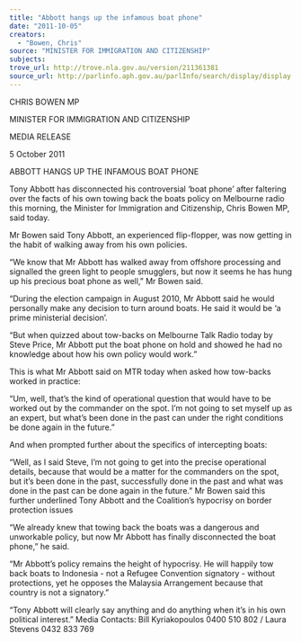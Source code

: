 ```yaml
---
title: "Abbott hangs up the infamous boat phone"
date: "2011-10-05"
creators:
  - "Bowen, Chris"
source: "MINISTER FOR IMMIGRATION AND CITIZENSHIP"
subjects:
trove_url: http://trove.nla.gov.au/version/211361381
source_url: http://parlinfo.aph.gov.au/parlInfo/search/display/display.w3p;query=Id%3A%22media/pressrel/1131770%22
---
```


 CHRIS BOWEN MP 

 MINISTER FOR IMMIGRATION AND CITIZENSHIP   

 MEDIA RELEASE 

 5 October 2011 

 

 ABBOTT HANGS UP THE INFAMOUS BOAT PHONE   

 Tony Abbott has disconnected his controversial ‘boat phone’ after faltering over the facts of  his own towing back the boats policy on Melbourne radio this morning, the Minister for  Immigration and Citizenship, Chris Bowen MP, said today.   

 Mr Bowen said Tony Abbott, an experienced flip-flopper, was now getting in the habit of  walking away from his own policies.   

 “We know that Mr Abbott has walked away from offshore processing and signalled the green  light to people smugglers, but now it seems he has hung up his precious boat phone as well,”  Mr Bowen said. 

 

 “During the election campaign in August 2010, Mr Abbott said he would personally make any  decision to turn around boats. He said it would be ‘a prime ministerial decision’.   

 “But when quizzed about tow-backs on Melbourne Talk Radio today by Steve Price, Mr Abbott  put the boat phone on hold and showed he had no knowledge about how his own policy  would work.”   

 This is what Mr Abbott said on MTR today when asked how tow-backs worked in practice:    

 “Um, well, that’s the kind of operational question that would have to be worked out  by the commander on the spot. I’m not going to set myself up as an expert, but  what’s been done in the past can under the right conditions be done again in the  future.”   

 And when prompted further about the specifics of intercepting boats:    

 “Well, as I said Steve, I’m not going to get into the precise operational details,  because that would be a matter for the commanders on the spot, but it’s been done  in the past, successfully done in the past and what was done in the past can be done  again in the future.”  Mr Bowen said this further underlined Tony Abbott and the Coalition’s hypocrisy on border  protection issues   

 “We already knew that towing back the boats was a dangerous and unworkable policy, but  now Mr Abbott has finally disconnected the boat phone,” he said.   

 “Mr Abbott’s policy remains the height of hypocrisy. He will happily tow back boats to  Indonesia - not a Refugee Convention signatory - without protections, yet he opposes the  Malaysia Arrangement because that country is not a signatory.”   

 “Tony Abbott will clearly say anything and do anything when it’s in his own political interest.”  Media Contacts: Bill Kyriakopoulos 0400 510 802 / Laura Stevens 0432 833 769   

